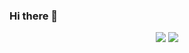 ### Hi there 👋

<p align="center">
  <img src="https://github-readme-stats.vercel.app/api?username=Stevens-Mark&show_icons=true&theme=dark" />

  <img src="https://github-readme-stats.vercel.app/api/top-langs/?username=Stevens-Mark&hide=php,shell&layout=compact&theme=dark" />
</p>

<!--
**Stevens-Mark/Stevens-Mark** is a ✨ _special_ ✨ repository because its `README.md` (this file) appears on your GitHub profile.

Here are some ideas to get you started:

- 🔭 I’m currently working on ...
- 🌱 I’m currently learning ...
- 👯 I’m looking to collaborate on ...
- 🤔 I’m looking for help with ...
- 💬 Ask me about ...
- 📫 How to reach me: ...
- 😄 Pronouns: ...
- ⚡ Fun fact: ...
-->
